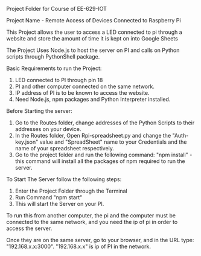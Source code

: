 Project Folder for Course of EE-629-IOT

Project Name - Remote Access of Devices Connected to Raspberry Pi

This Project allows the user to access a LED connected to pi through a website and store the amount of time it is kept on into Google Sheets

The Project Uses Node.js to host the server on PI and calls on Python scripts through PythonShell package.

Basic Requirements to run the Project:
1) LED connected to PI through pin 18
2) PI and other computer connected on the same network.
3) IP address of PI is to be known to access the website.
4) Need Node.js, npm packages and Python Interpreter installed.

Before Starting the server:
1) Go to the Routes folder, change addresses of the Python Scripts to their addresses on your device.
2) In the Routes folder, Open Rpi-spreadsheet.py and change the "Auth-key.json" value and "SpreadSheet" name to your Credentials and the name of your spreadsheet respectively.
3) Go to the project folder and run the following command: "npm install"   - this command will install all the packages of npm required to run the server.

To Start The Server follow the following steps:
1) Enter the Project Folder through the Terminal
2) Run Command "npm start"
3) This will start the Server on your PI.

To run this from another computer, the pi and the computer must be connected to the same network, and you need the ip of pi in order to access the server.

Once they are on the same server, go to your browser, and in the URL type: "192.168.x.x:3000". "192.168.x.x" is ip of PI in the network.
